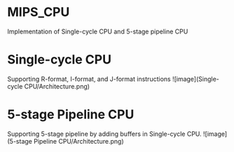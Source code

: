 # MIPS_CPU
Implementation of Single-cycle CPU and 5-stage pipeline CPU

# Single-cycle CPU
Supporting R-format, I-format, and J-format instructions
![image](Single-cycle CPU/Architecture.png)

# 5-stage Pipeline CPU
Supporting 5-stage pipeline by adding buffers in Single-cycle CPU.
![image](5-stage Pipeline CPU/Architecture.png)
